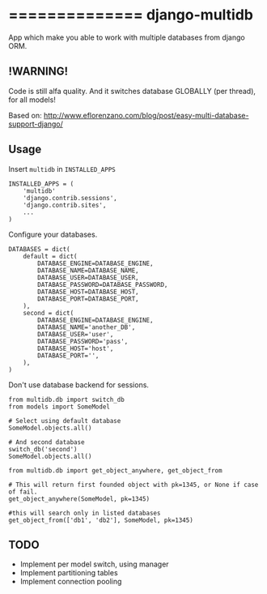 ==============
django-multidb
==============

App which make you able to work with multiple databases from django ORM.

!WARNING!
---------

Code is still alfa quality. And it switches database GLOBALLY (per thread), for all models!

Based on: <http://www.eflorenzano.com/blog/post/easy-multi-database-support-django/>

Usage
-----

Insert `multidb` in `INSTALLED_APPS`

    INSTALLED_APPS = (
        'multidb'
        'django.contrib.sessions',
        'django.contrib.sites',
        ...
    )

Configure your databases.

    DATABASES = dict(
        default = dict(
            DATABASE_ENGINE=DATABASE_ENGINE,
            DATABASE_NAME=DATABASE_NAME,
            DATABASE_USER=DATABASE_USER,
            DATABASE_PASSWORD=DATABASE_PASSWORD,
            DATABASE_HOST=DATABASE_HOST,
            DATABASE_PORT=DATABASE_PORT,
        ),
        second = dict(
            DATABASE_ENGINE=DATABASE_ENGINE,
            DATABASE_NAME='another_DB',
            DATABASE_USER='user',
            DATABASE_PASSWORD='pass',
            DATABASE_HOST='host',
            DATABASE_PORT='',
        ),
    )

Don't use database backend for sessions.

    from multidb.db import switch_db
    from models import SomeModel

    # Select using default database
    SomeModel.objects.all()

    # And second database
    switch_db('second')
    SomeModel.objects.all()

    from multidb.db import get_object_anywhere, get_object_from

    # This will return first founded object with pk=1345, or None if case of fail.
    get_object_anywhere(SomeModel, pk=1345)

    #this will search only in listed databases
    get_object_from(['db1', 'db2'], SomeModel, pk=1345)

TODO
----

* Implement per model switch, using manager
* Implement partitioning tables
* Implement connection pooling

